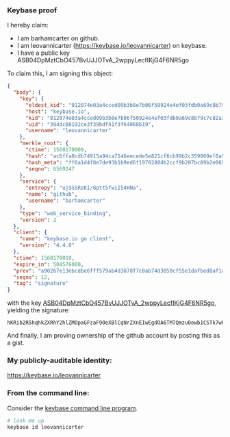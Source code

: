 ### Keybase proof

I hereby claim:

  * I am barhamcarter on github.
  * I am leovannicarter (https://keybase.io/leovannicarter) on keybase.
  * I have a public key ASB04DpMztCbO457BvUJJOTvA_2wppyLecfIKjG4F6NR5go

To claim this, I am signing this object:

```json
{
  "body": {
    "key": {
      "eldest_kid": "012074e03a4cced09b3b8e7b06f50924e4ef03fdb0a69c8b79c7c82a31b817a351e60a",
      "host": "keybase.io",
      "kid": "012074e03a4cced09b3b8e7b06f50924e4ef03fdb0a69c8b79c7c82a31b817a351e60a",
      "uid": "394dc08192ce3f39bdf41f3f64068b19",
      "username": "leovannicarter"
    },
    "merkle_root": {
      "ctime": 1568170009,
      "hash": "ac6ffa8cdb74915a94ca7146eecede5e821cf6cb99b2c359869ef0a54d2c8ddf7832eadfd3871a5b360d0a19c0e5472ef3d498a5d76e398e6d2530ef7f017a81",
      "hash_meta": "ff6a1d4f8e7de93b1b9ed6f1970280db2ccf9b207bc89b2e0652edcf73d048f9",
      "seqno": 6569247
    },
    "service": {
      "entropy": "ujSGSRsKI/8ptt5fwiI54HNa",
      "name": "github",
      "username": "barhamcarter"
    },
    "type": "web_service_binding",
    "version": 2
  },
  "client": {
    "name": "keybase.io go client",
    "version": "4.4.0"
  },
  "ctime": 1568170018,
  "expire_in": 504576000,
  "prev": "a90267e13ebcdbe6fff579ab4d3878f7c8ab74d3850cf55e1dafbed8af1a5afa",
  "seqno": 12,
  "tag": "signature"
}
```

with the key [ASB04DpMztCbO457BvUJJOTvA_2wppyLecfIKjG4F6NR5go](https://keybase.io/leovannicarter), yielding the signature:

```
hKRib2R5hqhkZXRhY2hlZMOpaGFzaF90eXBlCqNrZXnEIwEgdOA6TM7QmzuOewb1CSTk7wP9sKaci3nHyCoxuBejUeYKp3BheWxvYWTESpcCDMQgqQJn4T682+b/9XmrTTh498irdNOFDPVeHa++2K8aWvrEIJm2DkU+cmlVK0OGjjU5rkBJzog9ObuU2CpthDw8zsZOAgHCo3NpZ8RAtqFjvfSDCBFYrlrEpPZJufEZX1DBIKigZSw+LRrhZe/gzQRSxdpuJ/vIKrsRUdtPDwiiIivqmZJ6jZj9znghAqhzaWdfdHlwZSCkaGFzaIKkdHlwZQildmFsdWXEIP5URH0ssynoT97gjiza36O2W6pzMDtpmmrvwoEZm+oOo3RhZ80CAqd2ZXJzaW9uAQ==

```

And finally, I am proving ownership of the github account by posting this as a gist.

### My publicly-auditable identity:

https://keybase.io/leovannicarter

### From the command line:

Consider the [keybase command line program](https://keybase.io/download).

```bash
# look me up
keybase id leovannicarter
```

